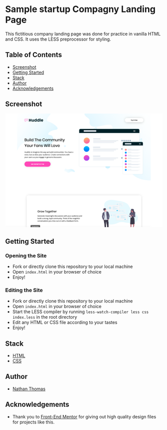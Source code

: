 # Sample startup Compagny Landing Page

This fictitious company landing page was done for practice in vanilla HTML and CSS. It uses the LESS preprocessor for styling.

## Table of Contents

- [Screenshot](#screenshot)
- [Getting Started](#getting-started)
- [Stack](#stack)
- [Author](#author)
- [Acknowledgements](#acknowledgements)

## Screenshot

![Huddle Company Landing Page Screenshot](./design/readme-screenshot.png)

## Getting Started

### Opening the Site

- Fork or directly clone this repository to your local machine
- Open `index.html` in your browser of choice
- Enjoy!

### Editing the Site

- Fork or directly clone this repository to your local machine
- Open `index.html` in your browser of choice
- Start the LESS compiler by running `less-watch-compiler less css index.less` in the root directory
- Edit any HTML or CSS file according to your tastes
- Enjoy!

## Stack

- [HTML](https://www.w3.org/TR/html/)
- [CSS](https://css-tricks.com/)

## Author

- [Nathan Thomas](https://github.com/nwthomas)

## Acknowledgements

- Thank you to [Front-End Mentor](https://www.frontendmentor.io/) for giving out high quality design files for projects like this.
